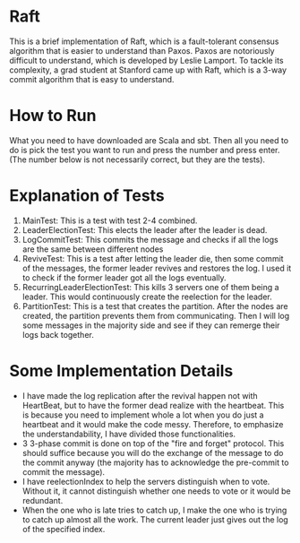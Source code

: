 # Raft

This is a brief implementation of Raft, which is a fault-tolerant consensus algorithm that is easier to understand than Paxos. Paxos are notoriously difficult to understand, which is developed by Leslie Lamport. To tackle its complexity, a grad student at Stanford came up with Raft, which is a 3-way commit algorithm that is easy to understand.

# How to Run

What you need to have downloaded are Scala and sbt.
Then all you need to do is pick the test you want to run and press the number and press enter. (The number below is not necessarily correct, but they are the tests).

# Explanation of Tests

1. MainTest: This is a test with test 2-4 combined.
2. LeaderElectionTest: This elects the leader after the leader is dead.
3. LogCommitTest: This commits the message and checks if all the logs are the same between different nodes
4. ReviveTest: This is a test after letting the leader die, then some commit of the messages, the former leader revives and restores the log. I used it to check if the former leader got all the logs eventually.
5. RecurringLeaderElectionTest: This kills 3 servers one of them being a leader. This would continuously create the reelection for the leader.
6. PartitionTest: This is a test that creates the partition. After the nodes are created, the partition prevents them from communicating. Then I will log some messages in the majority side and see if they can remerge their logs back together.

# Some Implementation Details

- I have made the log replication after the revival happen not with HeartBeat, but to have the former dead realize with the heartbeat. This is because you need to implement whole a lot when you do just a heartbeat and it would make the code messy. Therefore, to emphasize the understandability, I have divided those functionalities.
- 3 3-phase commit is done on top of the "fire and forget" protocol. This should suffice because you will do the exchange of the message to do the commit anyway (the majority has to acknowledge the pre-commit to commit the message). 
- I have reelectionIndex to help the servers distinguish when to vote. Without it, it cannot distinguish whether one needs to vote or it would be redundant.
- When the one who is late tries to catch up, I make the one who is trying to catch up almost all the work. The current leader just gives out the log of the specified index.
